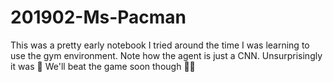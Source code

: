 # 201902-Ms-Pacman
This was a pretty early notebook I tried around the time I was learning to use the gym environment. 
Note how the agent is just a CNN. Unsurprisingly it was 💩
We'll beat the game soon though 💪💪
